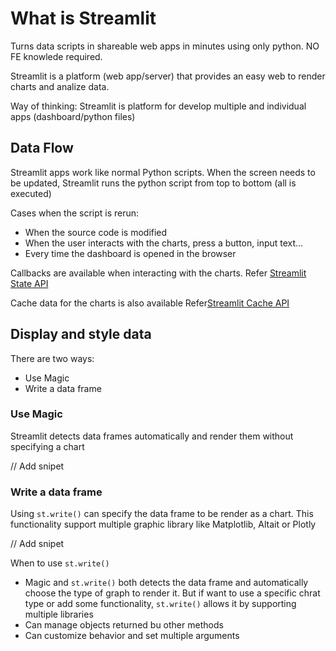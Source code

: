 # What is Streamlit
Turns data scripts in shareable web apps in minutes using only python. NO FE knowlede required.

Streamlit is a platform (web app/server) that provides  an easy web to render charts and analize data.

Way of thinking: Streamlit is platform for develop multiple and individual apps (dashboard/python files)

## Data Flow
Streamlit apps work like normal Python scripts. When the screen needs to be updated, Streamlit runs the python script from top to bottom (all is executed)

Cases when the script is rerun:
- When the source code is modified
- When the user interacts with the charts, press a button, input text...
- Every time the dashboard is opened in the browser

Callbacks are available when interacting with the charts. 
Refer [Streamlit State API](https://docs.streamlit.io/library/api-reference/session-state#use-callbacks-to-update-session-state)

Cache data for the charts is also available 
Refer[Streamlit Cache API](https://docs.streamlit.io/library/get-started/main-concepts#caching)

## Display and style data
There are two ways:
- Use Magic
- Write a data frame 

### Use Magic
Streamlit detects data frames automatically and render them without specifying a chart

// Add snipet

### Write a data frame
Using `st.write()` can specify the data frame to be render as a chart.
This functionality support multiple graphic library like Matplotlib, Altait or Plotly

// Add snipet

When to use `st.write()`
- Magic and `st.write()` both detects the data frame and automatically choose the type of graph to render it. But if want to use a specific chrat type or add some functionality, `st.write()` allows it by supporting multiple libraries 
- Can manage objects returned bu other methods
- Can customize behavior and set multiple arguments 

